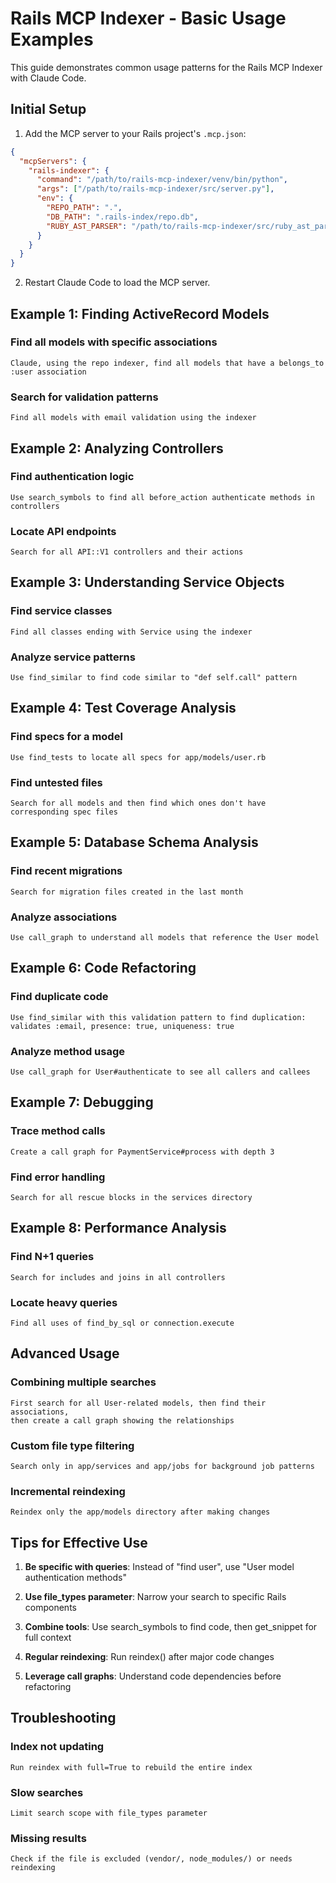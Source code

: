 # Rails MCP Indexer - Basic Usage Examples

This guide demonstrates common usage patterns for the Rails MCP Indexer with Claude Code.

## Initial Setup

1. Add the MCP server to your Rails project's `.mcp.json`:
```json
{
  "mcpServers": {
    "rails-indexer": {
      "command": "/path/to/rails-mcp-indexer/venv/bin/python",
      "args": ["/path/to/rails-mcp-indexer/src/server.py"],
      "env": {
        "REPO_PATH": ".",
        "DB_PATH": ".rails-index/repo.db",
        "RUBY_AST_PARSER": "/path/to/rails-mcp-indexer/src/ruby_ast_parser.rb"
      }
    }
  }
}
```

2. Restart Claude Code to load the MCP server.

## Example 1: Finding ActiveRecord Models

### Find all models with specific associations
```
Claude, using the repo indexer, find all models that have a belongs_to :user association
```

### Search for validation patterns
```
Find all models with email validation using the indexer
```

## Example 2: Analyzing Controllers

### Find authentication logic
```
Use search_symbols to find all before_action authenticate methods in controllers
```

### Locate API endpoints
```
Search for all API::V1 controllers and their actions
```

## Example 3: Understanding Service Objects

### Find service classes
```
Find all classes ending with Service using the indexer
```

### Analyze service patterns
```
Use find_similar to find code similar to "def self.call" pattern
```

## Example 4: Test Coverage Analysis

### Find specs for a model
```
Use find_tests to locate all specs for app/models/user.rb
```

### Find untested files
```
Search for all models and then find which ones don't have corresponding spec files
```

## Example 5: Database Schema Analysis

### Find recent migrations
```
Search for migration files created in the last month
```

### Analyze associations
```
Use call_graph to understand all models that reference the User model
```

## Example 6: Code Refactoring

### Find duplicate code
```
Use find_similar with this validation pattern to find duplication:
validates :email, presence: true, uniqueness: true
```

### Analyze method usage
```
Use call_graph for User#authenticate to see all callers and callees
```

## Example 7: Debugging

### Trace method calls
```
Create a call graph for PaymentService#process with depth 3
```

### Find error handling
```
Search for all rescue blocks in the services directory
```

## Example 8: Performance Analysis

### Find N+1 queries
```
Search for includes and joins in all controllers
```

### Locate heavy queries
```
Find all uses of find_by_sql or connection.execute
```

## Advanced Usage

### Combining multiple searches
```
First search for all User-related models, then find their associations, 
then create a call graph showing the relationships
```

### Custom file type filtering
```
Search only in app/services and app/jobs for background job patterns
```

### Incremental reindexing
```
Reindex only the app/models directory after making changes
```

## Tips for Effective Use

1. **Be specific with queries**: Instead of "find user", use "User model authentication methods"

2. **Use file_types parameter**: Narrow your search to specific Rails components

3. **Combine tools**: Use search_symbols to find code, then get_snippet for full context

4. **Regular reindexing**: Run reindex() after major code changes

5. **Leverage call graphs**: Understand code dependencies before refactoring

## Troubleshooting

### Index not updating
```
Run reindex with full=True to rebuild the entire index
```

### Slow searches
```
Limit search scope with file_types parameter
```

### Missing results
```
Check if the file is excluded (vendor/, node_modules/) or needs reindexing
```